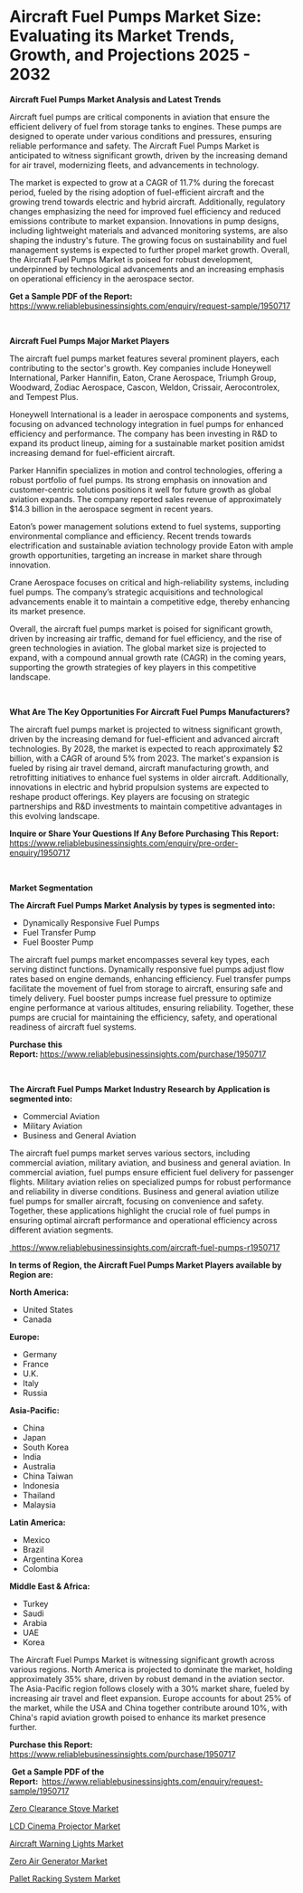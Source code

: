 <p><h1>Aircraft Fuel Pumps Market Size: Evaluating its Market Trends, Growth, and Projections 2025 - 2032</h1></p><p><strong>Aircraft Fuel Pumps Market Analysis and Latest Trends</strong></p>
<p><p>Aircraft fuel pumps are critical components in aviation that ensure the efficient delivery of fuel from storage tanks to engines. These pumps are designed to operate under various conditions and pressures, ensuring reliable performance and safety. The Aircraft Fuel Pumps Market is anticipated to witness significant growth, driven by the increasing demand for air travel, modernizing fleets, and advancements in technology.</p><p>The market is expected to grow at a CAGR of 11.7% during the forecast period, fueled by the rising adoption of fuel-efficient aircraft and the growing trend towards electric and hybrid aircraft. Additionally, regulatory changes emphasizing the need for improved fuel efficiency and reduced emissions contribute to market expansion. Innovations in pump designs, including lightweight materials and advanced monitoring systems, are also shaping the industry's future. The growing focus on sustainability and fuel management systems is expected to further propel market growth. Overall, the Aircraft Fuel Pumps Market is poised for robust development, underpinned by technological advancements and an increasing emphasis on operational efficiency in the aerospace sector.</p></p>
<p><strong>Get a Sample PDF of the Report:&nbsp;</strong> <a href="https://www.reliablebusinessinsights.com/enquiry/request-sample/1950717?utm_campaign=1877&utm_medium=2&utm_source=Github&utm_content=ia&utm_term=08042025&utm_id=aircraft-fuel-pumps">https://www.reliablebusinessinsights.com/enquiry/request-sample/1950717</a></p>
<p>&nbsp;</p>
<p><strong>Aircraft Fuel Pumps Major Market Players</strong></p>
<p><p>The aircraft fuel pumps market features several prominent players, each contributing to the sector's growth. Key companies include Honeywell International, Parker Hannifin, Eaton, Crane Aerospace, Triumph Group, Woodward, Zodiac Aerospace, Cascon, Weldon, Crissair, Aerocontrolex, and Tempest Plus. </p><p>Honeywell International is a leader in aerospace components and systems, focusing on advanced technology integration in fuel pumps for enhanced efficiency and performance. The company has been investing in R&D to expand its product lineup, aiming for a sustainable market position amidst increasing demand for fuel-efficient aircraft.</p><p>Parker Hannifin specializes in motion and control technologies, offering a robust portfolio of fuel pumps. Its strong emphasis on innovation and customer-centric solutions positions it well for future growth as global aviation expands. The company reported sales revenue of approximately $14.3 billion in the aerospace segment in recent years.</p><p>Eaton’s power management solutions extend to fuel systems, supporting environmental compliance and efficiency. Recent trends towards electrification and sustainable aviation technology provide Eaton with ample growth opportunities, targeting an increase in market share through innovation.</p><p>Crane Aerospace focuses on critical and high-reliability systems, including fuel pumps. The company’s strategic acquisitions and technological advancements enable it to maintain a competitive edge, thereby enhancing its market presence.</p><p>Overall, the aircraft fuel pumps market is poised for significant growth, driven by increasing air traffic, demand for fuel efficiency, and the rise of green technologies in aviation. The global market size is projected to expand, with a compound annual growth rate (CAGR) in the coming years, supporting the growth strategies of key players in this competitive landscape.</p></p>
<p>&nbsp;</p>
<p><strong>What Are The Key Opportunities For Aircraft Fuel Pumps Manufacturers?</strong></p>
<p><p>The aircraft fuel pumps market is projected to witness significant growth, driven by the increasing demand for fuel-efficient and advanced aircraft technologies. By 2028, the market is expected to reach approximately $2 billion, with a CAGR of around 5% from 2023. The market's expansion is fueled by rising air travel demand, aircraft manufacturing growth, and retrofitting initiatives to enhance fuel systems in older aircraft. Additionally, innovations in electric and hybrid propulsion systems are expected to reshape product offerings. Key players are focusing on strategic partnerships and R&D investments to maintain competitive advantages in this evolving landscape.</p></p>
<p><strong>Inquire or Share Your Questions If Any Before Purchasing This Report:</strong> <a href="https://www.reliablebusinessinsights.com/enquiry/pre-order-enquiry/1950717?utm_campaign=1877&utm_medium=2&utm_source=Github&utm_content=ia&utm_term=08042025&utm_id=aircraft-fuel-pumps">https://www.reliablebusinessinsights.com/enquiry/pre-order-enquiry/1950717</a></p>
<p>&nbsp;</p>
<p><strong>Market Segmentation</strong></p>
<p><strong>The Aircraft Fuel Pumps Market Analysis by types is segmented into:</strong></p>
<p><ul><li>Dynamically Responsive Fuel Pumps</li><li>Fuel Transfer Pump</li><li>Fuel Booster Pump</li></ul></p>
<p><p>The aircraft fuel pumps market encompasses several key types, each serving distinct functions. Dynamically responsive fuel pumps adjust flow rates based on engine demands, enhancing efficiency. Fuel transfer pumps facilitate the movement of fuel from storage to aircraft, ensuring safe and timely delivery. Fuel booster pumps increase fuel pressure to optimize engine performance at various altitudes, ensuring reliability. Together, these pumps are crucial for maintaining the efficiency, safety, and operational readiness of aircraft fuel systems.</p></p>
<p><strong>Purchase this Report:&nbsp;</strong><a href="https://www.reliablebusinessinsights.com/purchase/1950717?utm_campaign=1877&utm_medium=2&utm_source=Github&utm_content=ia&utm_term=08042025&utm_id=aircraft-fuel-pumps">https://www.reliablebusinessinsights.com/purchase/1950717</a></p>
<p>&nbsp;</p>
<p><strong>The Aircraft Fuel Pumps Market Industry Research by Application is segmented into:</strong></p>
<p><ul><li>Commercial Aviation</li><li>Military Aviation</li><li>Business and General Aviation</li></ul></p>
<p><p>The aircraft fuel pumps market serves various sectors, including commercial aviation, military aviation, and business and general aviation. In commercial aviation, fuel pumps ensure efficient fuel delivery for passenger flights. Military aviation relies on specialized pumps for robust performance and reliability in diverse conditions. Business and general aviation utilize fuel pumps for smaller aircraft, focusing on convenience and safety. Together, these applications highlight the crucial role of fuel pumps in ensuring optimal aircraft performance and operational efficiency across different aviation segments.</p></p>
<p><a href="https://www.reliablebusinessinsights.com/aircraft-fuel-pumps-r1950717?utm_campaign=1877&utm_medium=2&utm_source=Github&utm_content=ia&utm_term=08042025&utm_id=aircraft-fuel-pumps">&nbsp;https://www.reliablebusinessinsights.com/aircraft-fuel-pumps-r1950717</a></p>
<p><strong>In terms of Region, the Aircraft Fuel Pumps Market Players available by Region are:</strong></p>
<p>
    <p> <strong> North America: </strong>
        <ul>
            <li>United States</li>
            <li>Canada</li>
        </ul>
        </p> 
    <p> <strong> Europe: </strong>
        <ul>
            <li>Germany</li>
            <li>France</li>
            <li>U.K.</li>
            <li>Italy</li>
            <li>Russia</li>
        </ul>
        </p> 
    <p> <strong> Asia-Pacific: </strong>
        <ul>
            <li>China</li>
            <li>Japan</li>
            <li>South Korea</li>
            <li>India</li>
            <li>Australia</li>
            <li>China Taiwan</li>
            <li>Indonesia</li>
            <li>Thailand</li>
            <li>Malaysia</li>
        </ul>
        </p> 
    <p> <strong> Latin America: </strong>
        <ul>
            <li>Mexico</li>
            <li>Brazil</li>
            <li>Argentina Korea</li>
            <li>Colombia</li>
        </ul>
        </p> 
    <p> <strong> Middle East & Africa: </strong>
        <ul>
            <li>Turkey</li>
            <li>Saudi</li>
            <li>Arabia</li>
            <li>UAE</li>
            <li>Korea</li>
        </ul>
    </p>
    </p>
<p><p>The Aircraft Fuel Pumps Market is witnessing significant growth across various regions. North America is projected to dominate the market, holding approximately 35% share, driven by robust demand in the aviation sector. The Asia-Pacific region follows closely with a 30% market share, fueled by increasing air travel and fleet expansion. Europe accounts for about 25% of the market, while the USA and China together contribute around 10%, with China's rapid aviation growth poised to enhance its market presence further.</p></p>
<p><strong>Purchase this Report: </strong><a href="https://www.reliablebusinessinsights.com/purchase/1950717?utm_campaign=1877&utm_medium=2&utm_source=Github&utm_content=ia&utm_term=08042025&utm_id=aircraft-fuel-pumps">https://www.reliablebusinessinsights.com/purchase/1950717</a></p>
<p>&nbsp;<strong>Get a Sample PDF of the Report:&nbsp;&nbsp;</strong><a href="https://www.reliablebusinessinsights.com/enquiry/request-sample/1950717?utm_campaign=1877&utm_medium=2&utm_source=Github&utm_content=ia&utm_term=08042025&utm_id=aircraft-fuel-pumps">https://www.reliablebusinessinsights.com/enquiry/request-sample/1950717</a></p>
<p><strong></strong></p>
<p><p><a href="https://github.com/blauetrelawz/Market-Research-Report-List-1/blob/main/zero-clearance-stove-market.md?utm_campaign=1877&utm_medium=2&utm_source=Github&utm_content=ia&utm_term=08042025&utm_id=aircraft-fuel-pumps">Zero Clearance Stove Market</a></p><p><a href="https://github.com/amagloeaad54/Market-Research-Report-List-1/blob/main/lcd-cinema-projector-market.md?utm_campaign=1877&utm_medium=2&utm_source=Github&utm_content=ia&utm_term=08042025&utm_id=aircraft-fuel-pumps">LCD Cinema Projector Market</a></p><p><a href="https://github.com/swaftaenglem/Market-Research-Report-List-1/blob/main/aircraft-warning-lights-market.md?utm_campaign=1877&utm_medium=2&utm_source=Github&utm_content=ia&utm_term=08042025&utm_id=aircraft-fuel-pumps">Aircraft Warning Lights Market</a></p><p><a href="https://github.com/porstgowinjq/Market-Research-Report-List-1/blob/main/zero-air-generator-market.md?utm_campaign=1877&utm_medium=2&utm_source=Github&utm_content=ia&utm_term=08042025&utm_id=aircraft-fuel-pumps">Zero Air Generator Market</a></p><p><a href="https://github.com/gassmkalay/Market-Research-Report-List-1/blob/main/pallet-racking-system-market.md?utm_campaign=1877&utm_medium=2&utm_source=Github&utm_content=ia&utm_term=08042025&utm_id=aircraft-fuel-pumps">Pallet Racking System Market</a></p></p>